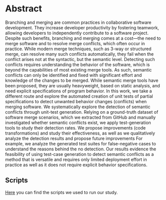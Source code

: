 # Abstract

Branching and merging are common practices in collaborative software development. They increase developer productivity by fostering teamwork, allowing developers to independently contribute to a software project. Despite such benefits, branching and merging comes at a cost—the need to merge software and to resolve merge conflicts, which often occur in practice. While modern merge techniques, such as 3-way or structured merge, can resolve many such conflicts automatically, they fail when the conflict arises not at the syntactic, but the semantic level. Detecting such conflicts requires understanding the behavior of the software, which is beyond the capabilities of most existing merge tools. As such, semantic conflicts can only be identified and fixed with significant effort and knowledge of the changes to be merged. While semantic merge tools have been proposed, they are usually heavyweight, based on static analysis, and need explicit specifications of program behavior. In this work, we take a different route and explore the automated creation of unit tests of partial specifications to detect unwanted behavior changes (conflicts) when merging software. We systematically explore the detection of semantic conflicts through unit-test generation. Relying on a ground-truth dataset of software merge scenarios, which we extracted from GitHub and manually investigated whether semantic conflicts exist, we apply test-generation tools to study their detection rates. We propose improvements (code transformations) and study their effectiveness, as well as we qualitatively analyze the detection results and propose future improvements For example, we analyze the generated test suites for false-negative cases to understand the reasons behind the no detection. Our results evidence the feasibility of using test-case generation to detect semantic conflicts as a method that is versatile and requires only limited deployment effort in practice as well as it does not require explicit behavior specifications.

## Scripts
<a href="/study/scripts.html">Here</a> you can find the scripts we used to run our study.

